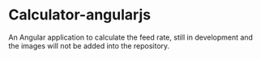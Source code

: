 Calculator-angularjs
====================

An Angular application to calculate the feed rate, still in development and the images will not be added into the repository.

